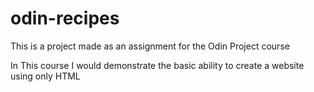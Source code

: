 # odin-recipes
This is a project made as an assignment for the Odin Project course 

In This course I would demonstrate the basic ability to create a website using only HTML 